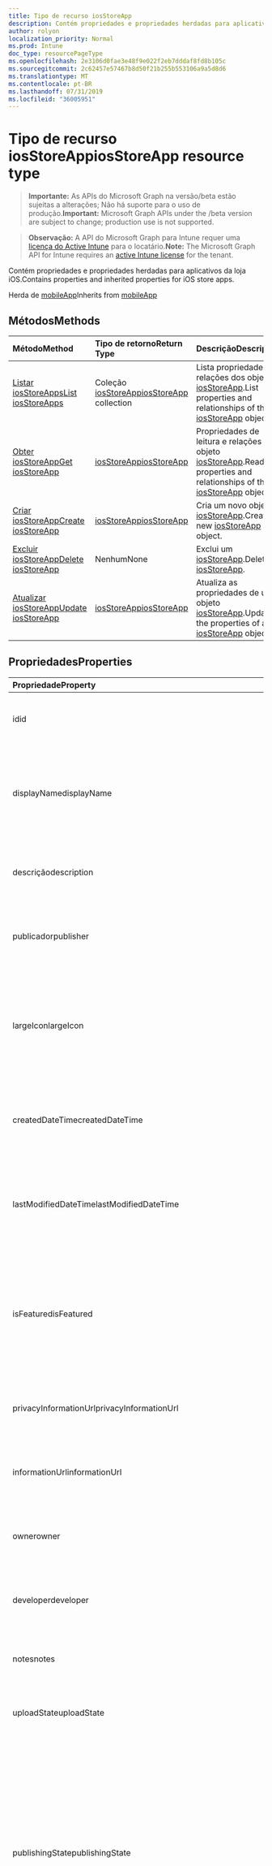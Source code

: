 ```yaml
---
title: Tipo de recurso iosStoreApp
description: Contém propriedades e propriedades herdadas para aplicativos da loja iOS.
author: rolyon
localization_priority: Normal
ms.prod: Intune
doc_type: resourcePageType
ms.openlocfilehash: 2e3106d0fae3e48f9e022f2eb7dddaf8fd8b105c
ms.sourcegitcommit: 2c62457e57467b8d50f21b255b553106a9a5d8d6
ms.translationtype: MT
ms.contentlocale: pt-BR
ms.lasthandoff: 07/31/2019
ms.locfileid: "36005951"
---
```

# <a name="iosstoreapp-resource-type"></a><span data-ttu-id="ab7b7-103">Tipo de recurso iosStoreApp</span><span class="sxs-lookup"><span data-stu-id="ab7b7-103">iosStoreApp resource type</span></span>

> <span data-ttu-id="ab7b7-104">**Importante:** As APIs do Microsoft Graph na versão/beta estão sujeitas a alterações; Não há suporte para o uso de produção.</span><span class="sxs-lookup"><span data-stu-id="ab7b7-104">**Important:** Microsoft Graph APIs under the /beta version are subject to change; production use is not supported.</span></span>

> <span data-ttu-id="ab7b7-105">**Observação:** A API do Microsoft Graph para Intune requer uma [licença do Active Intune](https://go.microsoft.com/fwlink/?linkid=839381) para o locatário.</span><span class="sxs-lookup"><span data-stu-id="ab7b7-105">**Note:** The Microsoft Graph API for Intune requires an [active Intune license](https://go.microsoft.com/fwlink/?linkid=839381) for the tenant.</span></span>

<span data-ttu-id="ab7b7-106">Contém propriedades e propriedades herdadas para aplicativos da loja iOS.</span><span class="sxs-lookup"><span data-stu-id="ab7b7-106">Contains properties and inherited properties for iOS store apps.</span></span>


<span data-ttu-id="ab7b7-107">Herda de [mobileApp](../resources/intune-apps-mobileapp.md)</span><span class="sxs-lookup"><span data-stu-id="ab7b7-107">Inherits from [mobileApp](../resources/intune-apps-mobileapp.md)</span></span>

## <a name="methods"></a><span data-ttu-id="ab7b7-108">Métodos</span><span class="sxs-lookup"><span data-stu-id="ab7b7-108">Methods</span></span>
|<span data-ttu-id="ab7b7-109">Método</span><span class="sxs-lookup"><span data-stu-id="ab7b7-109">Method</span></span>|<span data-ttu-id="ab7b7-110">Tipo de retorno</span><span class="sxs-lookup"><span data-stu-id="ab7b7-110">Return Type</span></span>|<span data-ttu-id="ab7b7-111">Descrição</span><span class="sxs-lookup"><span data-stu-id="ab7b7-111">Description</span></span>|
|:---|:---|:---|
|[<span data-ttu-id="ab7b7-112">Listar iosStoreApps</span><span class="sxs-lookup"><span data-stu-id="ab7b7-112">List iosStoreApps</span></span>](../api/intune-apps-iosstoreapp-list.md)|<span data-ttu-id="ab7b7-113">Coleção [iosStoreApp](../resources/intune-apps-iosstoreapp.md)</span><span class="sxs-lookup"><span data-stu-id="ab7b7-113">[iosStoreApp](../resources/intune-apps-iosstoreapp.md) collection</span></span>|<span data-ttu-id="ab7b7-114">Lista propriedades e relações dos objetos [iosStoreApp](../resources/intune-apps-iosstoreapp.md).</span><span class="sxs-lookup"><span data-stu-id="ab7b7-114">List properties and relationships of the [iosStoreApp](../resources/intune-apps-iosstoreapp.md) objects.</span></span>|
|[<span data-ttu-id="ab7b7-115">Obter iosStoreApp</span><span class="sxs-lookup"><span data-stu-id="ab7b7-115">Get iosStoreApp</span></span>](../api/intune-apps-iosstoreapp-get.md)|[<span data-ttu-id="ab7b7-116">iosStoreApp</span><span class="sxs-lookup"><span data-stu-id="ab7b7-116">iosStoreApp</span></span>](../resources/intune-apps-iosstoreapp.md)|<span data-ttu-id="ab7b7-117">Propriedades de leitura e relações do objeto [iosStoreApp](../resources/intune-apps-iosstoreapp.md).</span><span class="sxs-lookup"><span data-stu-id="ab7b7-117">Read properties and relationships of the [iosStoreApp](../resources/intune-apps-iosstoreapp.md) object.</span></span>|
|[<span data-ttu-id="ab7b7-118">Criar iosStoreApp</span><span class="sxs-lookup"><span data-stu-id="ab7b7-118">Create iosStoreApp</span></span>](../api/intune-apps-iosstoreapp-create.md)|[<span data-ttu-id="ab7b7-119">iosStoreApp</span><span class="sxs-lookup"><span data-stu-id="ab7b7-119">iosStoreApp</span></span>](../resources/intune-apps-iosstoreapp.md)|<span data-ttu-id="ab7b7-120">Cria um novo objeto [iosStoreApp](../resources/intune-apps-iosstoreapp.md).</span><span class="sxs-lookup"><span data-stu-id="ab7b7-120">Create a new [iosStoreApp](../resources/intune-apps-iosstoreapp.md) object.</span></span>|
|[<span data-ttu-id="ab7b7-121">Excluir iosStoreApp</span><span class="sxs-lookup"><span data-stu-id="ab7b7-121">Delete iosStoreApp</span></span>](../api/intune-apps-iosstoreapp-delete.md)|<span data-ttu-id="ab7b7-122">Nenhum</span><span class="sxs-lookup"><span data-stu-id="ab7b7-122">None</span></span>|<span data-ttu-id="ab7b7-123">Exclui um [iosStoreApp](../resources/intune-apps-iosstoreapp.md).</span><span class="sxs-lookup"><span data-stu-id="ab7b7-123">Deletes a [iosStoreApp](../resources/intune-apps-iosstoreapp.md).</span></span>|
|[<span data-ttu-id="ab7b7-124">Atualizar iosStoreApp</span><span class="sxs-lookup"><span data-stu-id="ab7b7-124">Update iosStoreApp</span></span>](../api/intune-apps-iosstoreapp-update.md)|[<span data-ttu-id="ab7b7-125">iosStoreApp</span><span class="sxs-lookup"><span data-stu-id="ab7b7-125">iosStoreApp</span></span>](../resources/intune-apps-iosstoreapp.md)|<span data-ttu-id="ab7b7-126">Atualiza as propriedades de um objeto [iosStoreApp](../resources/intune-apps-iosstoreapp.md).</span><span class="sxs-lookup"><span data-stu-id="ab7b7-126">Update the properties of a [iosStoreApp](../resources/intune-apps-iosstoreapp.md) object.</span></span>|

## <a name="properties"></a><span data-ttu-id="ab7b7-127">Propriedades</span><span class="sxs-lookup"><span data-stu-id="ab7b7-127">Properties</span></span>
|<span data-ttu-id="ab7b7-128">Propriedade</span><span class="sxs-lookup"><span data-stu-id="ab7b7-128">Property</span></span>|<span data-ttu-id="ab7b7-129">Tipo</span><span class="sxs-lookup"><span data-stu-id="ab7b7-129">Type</span></span>|<span data-ttu-id="ab7b7-130">Descrição</span><span class="sxs-lookup"><span data-stu-id="ab7b7-130">Description</span></span>|
|:---|:---|:---|
|<span data-ttu-id="ab7b7-131">id</span><span class="sxs-lookup"><span data-stu-id="ab7b7-131">id</span></span>|<span data-ttu-id="ab7b7-132">String</span><span class="sxs-lookup"><span data-stu-id="ab7b7-132">String</span></span>|<span data-ttu-id="ab7b7-133">Chave da entidade.</span><span class="sxs-lookup"><span data-stu-id="ab7b7-133">Key of the entity.</span></span> <span data-ttu-id="ab7b7-134">Herdado de [mobileApp](../resources/intune-apps-mobileapp.md)</span><span class="sxs-lookup"><span data-stu-id="ab7b7-134">Inherited from [mobileApp](../resources/intune-apps-mobileapp.md)</span></span>|
|<span data-ttu-id="ab7b7-135">displayName</span><span class="sxs-lookup"><span data-stu-id="ab7b7-135">displayName</span></span>|<span data-ttu-id="ab7b7-136">String</span><span class="sxs-lookup"><span data-stu-id="ab7b7-136">String</span></span>|<span data-ttu-id="ab7b7-137">O título do aplicativo importado ou definido pelo administrador.</span><span class="sxs-lookup"><span data-stu-id="ab7b7-137">The admin provided or imported title of the app.</span></span> <span data-ttu-id="ab7b7-138">Herdado de [mobileApp](../resources/intune-apps-mobileapp.md)</span><span class="sxs-lookup"><span data-stu-id="ab7b7-138">Inherited from [mobileApp](../resources/intune-apps-mobileapp.md)</span></span>|
|<span data-ttu-id="ab7b7-139">descrição</span><span class="sxs-lookup"><span data-stu-id="ab7b7-139">description</span></span>|<span data-ttu-id="ab7b7-140">String</span><span class="sxs-lookup"><span data-stu-id="ab7b7-140">String</span></span>|<span data-ttu-id="ab7b7-141">A descrição do aplicativo.</span><span class="sxs-lookup"><span data-stu-id="ab7b7-141">The description of the app.</span></span> <span data-ttu-id="ab7b7-142">Herdado de [mobileApp](../resources/intune-apps-mobileapp.md)</span><span class="sxs-lookup"><span data-stu-id="ab7b7-142">Inherited from [mobileApp](../resources/intune-apps-mobileapp.md)</span></span>|
|<span data-ttu-id="ab7b7-143">publicador</span><span class="sxs-lookup"><span data-stu-id="ab7b7-143">publisher</span></span>|<span data-ttu-id="ab7b7-144">String</span><span class="sxs-lookup"><span data-stu-id="ab7b7-144">String</span></span>|<span data-ttu-id="ab7b7-145">O publicador do aplicativo.</span><span class="sxs-lookup"><span data-stu-id="ab7b7-145">The publisher of the app.</span></span> <span data-ttu-id="ab7b7-146">Herdado de [mobileApp](../resources/intune-apps-mobileapp.md)</span><span class="sxs-lookup"><span data-stu-id="ab7b7-146">Inherited from [mobileApp](../resources/intune-apps-mobileapp.md)</span></span>|
|<span data-ttu-id="ab7b7-147">largeIcon</span><span class="sxs-lookup"><span data-stu-id="ab7b7-147">largeIcon</span></span>|[<span data-ttu-id="ab7b7-148">mimeContent</span><span class="sxs-lookup"><span data-stu-id="ab7b7-148">mimeContent</span></span>](../resources/intune-shared-mimecontent.md)|<span data-ttu-id="ab7b7-149">O ícone grande, a ser exibido nos detalhes do aplicativo e usado para o carregamento do ícone.</span><span class="sxs-lookup"><span data-stu-id="ab7b7-149">The large icon, to be displayed in the app details and used for upload of the icon.</span></span> <span data-ttu-id="ab7b7-150">Herdado de [mobileApp](../resources/intune-apps-mobileapp.md)</span><span class="sxs-lookup"><span data-stu-id="ab7b7-150">Inherited from [mobileApp](../resources/intune-apps-mobileapp.md)</span></span>|
|<span data-ttu-id="ab7b7-151">createdDateTime</span><span class="sxs-lookup"><span data-stu-id="ab7b7-151">createdDateTime</span></span>|<span data-ttu-id="ab7b7-152">DateTimeOffset</span><span class="sxs-lookup"><span data-stu-id="ab7b7-152">DateTimeOffset</span></span>|<span data-ttu-id="ab7b7-153">A data e a hora da criação do aplicativo.</span><span class="sxs-lookup"><span data-stu-id="ab7b7-153">The date and time the app was created.</span></span> <span data-ttu-id="ab7b7-154">Herdado de [mobileApp](../resources/intune-apps-mobileapp.md)</span><span class="sxs-lookup"><span data-stu-id="ab7b7-154">Inherited from [mobileApp](../resources/intune-apps-mobileapp.md)</span></span>|
|<span data-ttu-id="ab7b7-155">lastModifiedDateTime</span><span class="sxs-lookup"><span data-stu-id="ab7b7-155">lastModifiedDateTime</span></span>|<span data-ttu-id="ab7b7-156">DateTimeOffset</span><span class="sxs-lookup"><span data-stu-id="ab7b7-156">DateTimeOffset</span></span>|<span data-ttu-id="ab7b7-157">A data e a hora que o aplicativo foi modificado pela última vez.</span><span class="sxs-lookup"><span data-stu-id="ab7b7-157">The date and time the app was last modified.</span></span> <span data-ttu-id="ab7b7-158">Herdado de [mobileApp](../resources/intune-apps-mobileapp.md)</span><span class="sxs-lookup"><span data-stu-id="ab7b7-158">Inherited from [mobileApp](../resources/intune-apps-mobileapp.md)</span></span>|
|<span data-ttu-id="ab7b7-159">isFeatured</span><span class="sxs-lookup"><span data-stu-id="ab7b7-159">isFeatured</span></span>|<span data-ttu-id="ab7b7-160">Boolean</span><span class="sxs-lookup"><span data-stu-id="ab7b7-160">Boolean</span></span>|<span data-ttu-id="ab7b7-161">O valor que indica se o aplicativo está marcado como em destaque pelo administrador. Herdado de [mobileApp](../resources/intune-apps-mobileapp.md)</span><span class="sxs-lookup"><span data-stu-id="ab7b7-161">The value indicating whether the app is marked as featured by the admin. Inherited from [mobileApp](../resources/intune-apps-mobileapp.md)</span></span>|
|<span data-ttu-id="ab7b7-162">privacyInformationUrl</span><span class="sxs-lookup"><span data-stu-id="ab7b7-162">privacyInformationUrl</span></span>|<span data-ttu-id="ab7b7-163">String</span><span class="sxs-lookup"><span data-stu-id="ab7b7-163">String</span></span>|<span data-ttu-id="ab7b7-164">A URL da declaração de privacidade.</span><span class="sxs-lookup"><span data-stu-id="ab7b7-164">The privacy statement Url.</span></span> <span data-ttu-id="ab7b7-165">Herdado de [mobileApp](../resources/intune-apps-mobileapp.md)</span><span class="sxs-lookup"><span data-stu-id="ab7b7-165">Inherited from [mobileApp](../resources/intune-apps-mobileapp.md)</span></span>|
|<span data-ttu-id="ab7b7-166">informationUrl</span><span class="sxs-lookup"><span data-stu-id="ab7b7-166">informationUrl</span></span>|<span data-ttu-id="ab7b7-167">String</span><span class="sxs-lookup"><span data-stu-id="ab7b7-167">String</span></span>|<span data-ttu-id="ab7b7-168">A URL de informações adicionais.</span><span class="sxs-lookup"><span data-stu-id="ab7b7-168">The more information Url.</span></span> <span data-ttu-id="ab7b7-169">Herdado de [mobileApp](../resources/intune-apps-mobileapp.md)</span><span class="sxs-lookup"><span data-stu-id="ab7b7-169">Inherited from [mobileApp](../resources/intune-apps-mobileapp.md)</span></span>|
|<span data-ttu-id="ab7b7-170">owner</span><span class="sxs-lookup"><span data-stu-id="ab7b7-170">owner</span></span>|<span data-ttu-id="ab7b7-171">String</span><span class="sxs-lookup"><span data-stu-id="ab7b7-171">String</span></span>|<span data-ttu-id="ab7b7-172">O proprietário do conteúdo.</span><span class="sxs-lookup"><span data-stu-id="ab7b7-172">The owner of the app.</span></span> <span data-ttu-id="ab7b7-173">Herdado de [mobileApp](../resources/intune-apps-mobileapp.md)</span><span class="sxs-lookup"><span data-stu-id="ab7b7-173">Inherited from [mobileApp](../resources/intune-apps-mobileapp.md)</span></span>|
|<span data-ttu-id="ab7b7-174">developer</span><span class="sxs-lookup"><span data-stu-id="ab7b7-174">developer</span></span>|<span data-ttu-id="ab7b7-175">String</span><span class="sxs-lookup"><span data-stu-id="ab7b7-175">String</span></span>|<span data-ttu-id="ab7b7-176">O desenvolvedor do aplicativo.</span><span class="sxs-lookup"><span data-stu-id="ab7b7-176">The developer of the app.</span></span> <span data-ttu-id="ab7b7-177">Herdado de [mobileApp](../resources/intune-apps-mobileapp.md)</span><span class="sxs-lookup"><span data-stu-id="ab7b7-177">Inherited from [mobileApp](../resources/intune-apps-mobileapp.md)</span></span>|
|<span data-ttu-id="ab7b7-178">notes</span><span class="sxs-lookup"><span data-stu-id="ab7b7-178">notes</span></span>|<span data-ttu-id="ab7b7-179">String</span><span class="sxs-lookup"><span data-stu-id="ab7b7-179">String</span></span>|<span data-ttu-id="ab7b7-180">Anotações do aplicativo.</span><span class="sxs-lookup"><span data-stu-id="ab7b7-180">Notes for the app.</span></span> <span data-ttu-id="ab7b7-181">Herdado de [mobileApp](../resources/intune-apps-mobileapp.md)</span><span class="sxs-lookup"><span data-stu-id="ab7b7-181">Inherited from [mobileApp](../resources/intune-apps-mobileapp.md)</span></span>|
|<span data-ttu-id="ab7b7-182">uploadState</span><span class="sxs-lookup"><span data-stu-id="ab7b7-182">uploadState</span></span>|<span data-ttu-id="ab7b7-183">Int32</span><span class="sxs-lookup"><span data-stu-id="ab7b7-183">Int32</span></span>|<span data-ttu-id="ab7b7-184">O estado de upload.</span><span class="sxs-lookup"><span data-stu-id="ab7b7-184">The upload state.</span></span> <span data-ttu-id="ab7b7-185">Herdado de [mobileApp](../resources/intune-apps-mobileapp.md)</span><span class="sxs-lookup"><span data-stu-id="ab7b7-185">Inherited from [mobileApp](../resources/intune-apps-mobileapp.md)</span></span>|
|<span data-ttu-id="ab7b7-186">publishingState</span><span class="sxs-lookup"><span data-stu-id="ab7b7-186">publishingState</span></span>|[<span data-ttu-id="ab7b7-187">mobileAppPublishingState</span><span class="sxs-lookup"><span data-stu-id="ab7b7-187">mobileAppPublishingState</span></span>](../resources/intune-apps-mobileapppublishingstate.md)|<span data-ttu-id="ab7b7-188">O estado de publicação do aplicativo.</span><span class="sxs-lookup"><span data-stu-id="ab7b7-188">The publishing state for the app.</span></span> <span data-ttu-id="ab7b7-189">O aplicativo não pode ser assinado, a menos que ele seja publicado.</span><span class="sxs-lookup"><span data-stu-id="ab7b7-189">The app cannot be assigned unless the app is published.</span></span> <span data-ttu-id="ab7b7-190">Herdado de [mobileApp](../resources/intune-apps-mobileapp.md).</span><span class="sxs-lookup"><span data-stu-id="ab7b7-190">Inherited from [mobileApp](../resources/intune-apps-mobileapp.md).</span></span> <span data-ttu-id="ab7b7-191">Os valores possíveis são: `notPublished`, `processing`, `published`.</span><span class="sxs-lookup"><span data-stu-id="ab7b7-191">Possible values are: `notPublished`, `processing`, `published`.</span></span>|
|<span data-ttu-id="ab7b7-192">isAssigned</span><span class="sxs-lookup"><span data-stu-id="ab7b7-192">isAssigned</span></span>|<span data-ttu-id="ab7b7-193">Boolean</span><span class="sxs-lookup"><span data-stu-id="ab7b7-193">Boolean</span></span>|<span data-ttu-id="ab7b7-194">O valor que indica se o aplicativo é atribuído a pelo menos um grupo.</span><span class="sxs-lookup"><span data-stu-id="ab7b7-194">The value indicating whether the app is assigned to at least one group.</span></span> <span data-ttu-id="ab7b7-195">Herdado de [mobileApp](../resources/intune-apps-mobileapp.md)</span><span class="sxs-lookup"><span data-stu-id="ab7b7-195">Inherited from [mobileApp](../resources/intune-apps-mobileapp.md)</span></span>|
|<span data-ttu-id="ab7b7-196">roleScopeTagIds</span><span class="sxs-lookup"><span data-stu-id="ab7b7-196">roleScopeTagIds</span></span>|<span data-ttu-id="ab7b7-197">Coleção de cadeias de caracteres</span><span class="sxs-lookup"><span data-stu-id="ab7b7-197">String collection</span></span>|<span data-ttu-id="ab7b7-198">Lista de IDs de marca de escopo para este aplicativo móvel.</span><span class="sxs-lookup"><span data-stu-id="ab7b7-198">List of scope tag ids for this mobile app.</span></span> <span data-ttu-id="ab7b7-199">Herdado de [mobileApp](../resources/intune-apps-mobileapp.md)</span><span class="sxs-lookup"><span data-stu-id="ab7b7-199">Inherited from [mobileApp](../resources/intune-apps-mobileapp.md)</span></span>|
|<span data-ttu-id="ab7b7-200">dependentAppCount</span><span class="sxs-lookup"><span data-stu-id="ab7b7-200">dependentAppCount</span></span>|<span data-ttu-id="ab7b7-201">Int32</span><span class="sxs-lookup"><span data-stu-id="ab7b7-201">Int32</span></span>|<span data-ttu-id="ab7b7-202">O número total de dependências do aplicativo filho.</span><span class="sxs-lookup"><span data-stu-id="ab7b7-202">The total number of dependencies the child app has.</span></span> <span data-ttu-id="ab7b7-203">Herdado de [mobileApp](../resources/intune-apps-mobileapp.md)</span><span class="sxs-lookup"><span data-stu-id="ab7b7-203">Inherited from [mobileApp](../resources/intune-apps-mobileapp.md)</span></span>|
|<span data-ttu-id="ab7b7-204">bundleId</span><span class="sxs-lookup"><span data-stu-id="ab7b7-204">bundleId</span></span>|<span data-ttu-id="ab7b7-205">Cadeia de caracteres</span><span class="sxs-lookup"><span data-stu-id="ab7b7-205">String</span></span>|<span data-ttu-id="ab7b7-206">O Nome da Identidade.</span><span class="sxs-lookup"><span data-stu-id="ab7b7-206">The Identity Name.</span></span>|
|<span data-ttu-id="ab7b7-207">appStoreUrl</span><span class="sxs-lookup"><span data-stu-id="ab7b7-207">appStoreUrl</span></span>|<span data-ttu-id="ab7b7-208">String</span><span class="sxs-lookup"><span data-stu-id="ab7b7-208">String</span></span>|<span data-ttu-id="ab7b7-209">A URL da Apple App Store</span><span class="sxs-lookup"><span data-stu-id="ab7b7-209">The Apple App Store URL</span></span>|
|<span data-ttu-id="ab7b7-210">applicableDeviceType</span><span class="sxs-lookup"><span data-stu-id="ab7b7-210">applicableDeviceType</span></span>|[<span data-ttu-id="ab7b7-211">iosDeviceType</span><span class="sxs-lookup"><span data-stu-id="ab7b7-211">iosDeviceType</span></span>](../resources/intune-apps-iosdevicetype.md)|<span data-ttu-id="ab7b7-212">A arquitetura do iOS na qual esse aplicativo pode ser executado.</span><span class="sxs-lookup"><span data-stu-id="ab7b7-212">The iOS architecture for which this app can run on.</span></span>|
|<span data-ttu-id="ab7b7-213">minimumSupportedOperatingSystem</span><span class="sxs-lookup"><span data-stu-id="ab7b7-213">minimumSupportedOperatingSystem</span></span>|[<span data-ttu-id="ab7b7-214">iosMinimumOperatingSystem</span><span class="sxs-lookup"><span data-stu-id="ab7b7-214">iosMinimumOperatingSystem</span></span>](../resources/intune-apps-iosminimumoperatingsystem.md)|<span data-ttu-id="ab7b7-215">O valor do sistema de operacional mínimo aplicável.</span><span class="sxs-lookup"><span data-stu-id="ab7b7-215">The value for the minimum applicable operating system.</span></span>|

## <a name="relationships"></a><span data-ttu-id="ab7b7-216">Relações</span><span class="sxs-lookup"><span data-stu-id="ab7b7-216">Relationships</span></span>
|<span data-ttu-id="ab7b7-217">Relação</span><span class="sxs-lookup"><span data-stu-id="ab7b7-217">Relationship</span></span>|<span data-ttu-id="ab7b7-218">Tipo</span><span class="sxs-lookup"><span data-stu-id="ab7b7-218">Type</span></span>|<span data-ttu-id="ab7b7-219">Descrição</span><span class="sxs-lookup"><span data-stu-id="ab7b7-219">Description</span></span>|
|:---|:---|:---|
|<span data-ttu-id="ab7b7-220">categories</span><span class="sxs-lookup"><span data-stu-id="ab7b7-220">categories</span></span>|<span data-ttu-id="ab7b7-221">Coleção [mobileAppCategory](../resources/intune-apps-mobileappcategory.md)</span><span class="sxs-lookup"><span data-stu-id="ab7b7-221">[mobileAppCategory](../resources/intune-apps-mobileappcategory.md) collection</span></span>|<span data-ttu-id="ab7b7-222">A lista de categorias para este aplicativo.</span><span class="sxs-lookup"><span data-stu-id="ab7b7-222">The list of categories for this app.</span></span> <span data-ttu-id="ab7b7-223">Herdado de [mobileApp](../resources/intune-apps-mobileapp.md)</span><span class="sxs-lookup"><span data-stu-id="ab7b7-223">Inherited from [mobileApp](../resources/intune-apps-mobileapp.md)</span></span>|
|<span data-ttu-id="ab7b7-224">assignments</span><span class="sxs-lookup"><span data-stu-id="ab7b7-224">assignments</span></span>|<span data-ttu-id="ab7b7-225">Coleção [mobileAppAssignment](../resources/intune-apps-mobileappassignment.md)</span><span class="sxs-lookup"><span data-stu-id="ab7b7-225">[mobileAppAssignment](../resources/intune-apps-mobileappassignment.md) collection</span></span>|<span data-ttu-id="ab7b7-226">A lista de atribuições de grupo para esse aplicativo móvel.</span><span class="sxs-lookup"><span data-stu-id="ab7b7-226">The list of group assignments for this mobile app.</span></span> <span data-ttu-id="ab7b7-227">Herdado de [mobileApp](../resources/intune-apps-mobileapp.md)</span><span class="sxs-lookup"><span data-stu-id="ab7b7-227">Inherited from [mobileApp](../resources/intune-apps-mobileapp.md)</span></span>|
|<span data-ttu-id="ab7b7-228">installSummary</span><span class="sxs-lookup"><span data-stu-id="ab7b7-228">installSummary</span></span>|[<span data-ttu-id="ab7b7-229">mobileAppInstallSummary</span><span class="sxs-lookup"><span data-stu-id="ab7b7-229">mobileAppInstallSummary</span></span>](../resources/intune-apps-mobileappinstallsummary.md)|<span data-ttu-id="ab7b7-230">Resumo de instalação do aplicativo móvel.</span><span class="sxs-lookup"><span data-stu-id="ab7b7-230">Mobile App Install Summary.</span></span> <span data-ttu-id="ab7b7-231">Herdado de [mobileApp](../resources/intune-apps-mobileapp.md)</span><span class="sxs-lookup"><span data-stu-id="ab7b7-231">Inherited from [mobileApp](../resources/intune-apps-mobileapp.md)</span></span>|
|<span data-ttu-id="ab7b7-232">deviceStatuses</span><span class="sxs-lookup"><span data-stu-id="ab7b7-232">deviceStatuses</span></span>|<span data-ttu-id="ab7b7-233">coleção [mobileAppInstallStatus](../resources/intune-apps-mobileappinstallstatus.md)</span><span class="sxs-lookup"><span data-stu-id="ab7b7-233">[mobileAppInstallStatus](../resources/intune-apps-mobileappinstallstatus.md) collection</span></span>|<span data-ttu-id="ab7b7-234">A lista de Estados de instalação para este aplicativo móvel.</span><span class="sxs-lookup"><span data-stu-id="ab7b7-234">The list of installation states for this mobile app.</span></span> <span data-ttu-id="ab7b7-235">Herdado de [mobileApp](../resources/intune-apps-mobileapp.md)</span><span class="sxs-lookup"><span data-stu-id="ab7b7-235">Inherited from [mobileApp](../resources/intune-apps-mobileapp.md)</span></span>|
|<span data-ttu-id="ab7b7-236">userStatuses</span><span class="sxs-lookup"><span data-stu-id="ab7b7-236">userStatuses</span></span>|<span data-ttu-id="ab7b7-237">coleção [userAppInstallStatus](../resources/intune-apps-userappinstallstatus.md)</span><span class="sxs-lookup"><span data-stu-id="ab7b7-237">[userAppInstallStatus](../resources/intune-apps-userappinstallstatus.md) collection</span></span>|<span data-ttu-id="ab7b7-238">A lista de Estados de instalação para este aplicativo móvel.</span><span class="sxs-lookup"><span data-stu-id="ab7b7-238">The list of installation states for this mobile app.</span></span> <span data-ttu-id="ab7b7-239">Herdado de [mobileApp](../resources/intune-apps-mobileapp.md)</span><span class="sxs-lookup"><span data-stu-id="ab7b7-239">Inherited from [mobileApp](../resources/intune-apps-mobileapp.md)</span></span>|
|<span data-ttu-id="ab7b7-240">relações</span><span class="sxs-lookup"><span data-stu-id="ab7b7-240">relationships</span></span>|<span data-ttu-id="ab7b7-241">coleção [mobileAppRelationship](../resources/intune-apps-mobileapprelationship.md)</span><span class="sxs-lookup"><span data-stu-id="ab7b7-241">[mobileAppRelationship](../resources/intune-apps-mobileapprelationship.md) collection</span></span>|<span data-ttu-id="ab7b7-242">Lista de relações para este aplicativo móvel.</span><span class="sxs-lookup"><span data-stu-id="ab7b7-242">List of relationships for this mobile app.</span></span> <span data-ttu-id="ab7b7-243">Herdado de [mobileApp](../resources/intune-apps-mobileapp.md)</span><span class="sxs-lookup"><span data-stu-id="ab7b7-243">Inherited from [mobileApp](../resources/intune-apps-mobileapp.md)</span></span>|

## <a name="json-representation"></a><span data-ttu-id="ab7b7-244">Representação JSON</span><span class="sxs-lookup"><span data-stu-id="ab7b7-244">JSON Representation</span></span>
<span data-ttu-id="ab7b7-245">Veja a seguir uma representação JSON do recurso.</span><span class="sxs-lookup"><span data-stu-id="ab7b7-245">Here is a JSON representation of the resource.</span></span>
<!-- {
  "blockType": "resource",
  "keyProperty": "id",
  "@odata.type": "microsoft.graph.iosStoreApp"
}
-->
``` json
{
  "@odata.type": "#microsoft.graph.iosStoreApp",
  "id": "String (identifier)",
  "displayName": "String",
  "description": "String",
  "publisher": "String",
  "largeIcon": {
    "@odata.type": "microsoft.graph.mimeContent",
    "type": "String",
    "value": "binary"
  },
  "createdDateTime": "String (timestamp)",
  "lastModifiedDateTime": "String (timestamp)",
  "isFeatured": true,
  "privacyInformationUrl": "String",
  "informationUrl": "String",
  "owner": "String",
  "developer": "String",
  "notes": "String",
  "uploadState": 1024,
  "publishingState": "String",
  "isAssigned": true,
  "roleScopeTagIds": [
    "String"
  ],
  "dependentAppCount": 1024,
  "bundleId": "String",
  "appStoreUrl": "String",
  "applicableDeviceType": {
    "@odata.type": "microsoft.graph.iosDeviceType",
    "iPad": true,
    "iPhoneAndIPod": true
  },
  "minimumSupportedOperatingSystem": {
    "@odata.type": "microsoft.graph.iosMinimumOperatingSystem",
    "v8_0": true,
    "v9_0": true,
    "v10_0": true,
    "v11_0": true,
    "v12_0": true
  }
}
```





